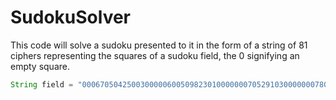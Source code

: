 # SudokuSolver

This code will solve a sudoku presented to it in the form of a string of 81 ciphers representing the squares of a sudoku field, the 0 signifying an empty square.
```java
String field = "000670504250030000060050982301000000070529103000000078000000405010306000826000000";
```
